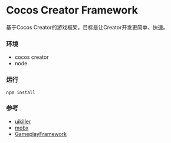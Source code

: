 # Cocos Creator Framework
基于Cocos Creator的游戏框架，目标是让Creator开发更简单、快速。

### 环境
* cocos creator
* node 

### 运行
~~~
npm install
~~~

### 参考
* [uikiller](https://github.com/ShawnZhang2015/uikiller) 
* [mobx](https://github.com/oyb81076/cocos-mobx-demo)
* [GameplayFramework](https://github.com/huangx916/GameplayFramework)

